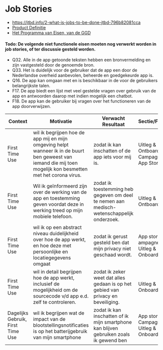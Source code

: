 # Job Stories

* https://jtbd.info/2-what-is-jobs-to-be-done-jtbd-796b82081cca
* [Product Definitie](https://github.com/minvws/nl-covid19-notification-app-design/blob/master/product-definitie.md)
* [Het Programma van Eisen, van de GGD](https://www.rijksoverheid.nl/onderwerpen/coronavirus-app/documenten/publicaties/2020/05/19/programma-van-eisen)

#### Todo: De volgende niet functionele eisen moeten nog verwerkt worden in job stories, of ter discussie gesteld worden. 

- Q32. Alle in de app getoonde teksten hebben een bronvermelding en zijn vastgesteld door de
genoemde bron.
- Q33. Het is duidelijk voor de gebruiker dat de app een door de Nederlandse overheid aanbevolen, beheerde en goedgekeurde app is.
- Q16. De app kan omgaan met en is beschikbaar in de voor de gebruikers belangrijkste talen.
- F17. De app biedt een lijst met veel gestelde vragen over gebruik van de app en antwoorden daarop met indien mogelijk een chatbot.
- F18. De app kan de gebruiker bij vragen over het functioneren van de app doorverwijzen.


Context | Motivatie | Verwacht Resultaat | Sectie/Feature | Versie | Verwijzing
------------ | ------------- | ------------ | ------------ | ------------ | ------------
First Time Use | wil ik begrijpen hoe de app mij en mijn omgeving helpt wanneer ik in de buurt ben geweest van iemand die mij toen mogelijk kon besmetten met het corona virus. | zodat ik kan inschatten of de app iets voor mij is. | Uitleg & Ontboarding, Campagne, App Store | 1.0 (Must Have) | F1, F15, Q8
First Time Use | Wil ik geïnformeerd zijn over de werking van de app en toestemming geven voordat deze in werking treed op mijn mobiele telefoon. | zodat ik toestemming heb gegeven om deel te nemen aan medisch- wetenschappelijk onderzoek. | Uitleg & Ontboarding | 1.0 (Must Have) | F1, F2, Q28
First Time Use | wil ik op een abstract niveau duidelijkheid over hoe de app werkt, en hoe deze met persoonlijke en locatiegegevens omgaat | zodat ik gerust gesteld ben dat mijn privacy niet geschaad wordt. | App store, ampagne, Uitleg & Onboarding | 1.0 (Must Have) | F1, F16, Q8
First Time Use | wil in detail begrijpen hoe de app werkt, inclusief de mogelijkheid om de sourcecode v/d app e.d. zelf te controleren. | zodat ik zeker weet dat alles gedaan is op het gebied van privacy en beveiliging. | Uitleg & Onboarding | 1.1 (Should Have) | F1, Q29
Dagelijks Gebruik, First Time Use | wil ik begrijpen wat de impact van de blootstellingsnotificaties is op het batterijgebruik van mijn smartphone | zodat ik kan inschatten of ik mijn smartphone kan blijven gebruiken zoals ik gewend ben | App store, Campagne, Uitleg & Onboarding | 1.0 (Must Have) | F1, Q8
